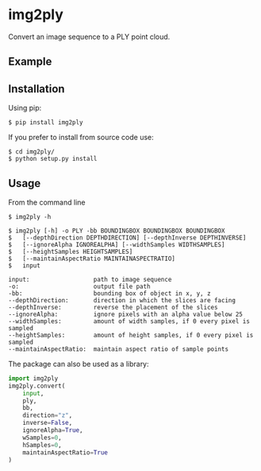 # img2ply
Convert an image sequence to a PLY point cloud.

## Example

## Installation
Using pip:

    $ pip install img2ply

If you prefer to install from source code use:

    $ cd img2ply/
    $ python setup.py install

## Usage
From the command line

    $ img2ply -h
    
    $ img2ply [-h] -o PLY -bb BOUNDINGBOX BOUNDINGBOX BOUNDINGBOX
    $   [--depthDirection DEPTHDIRECTION] [--depthInverse DEPTHINVERSE]
    $   [--ignoreAlpha IGNOREALPHA] [--widthSamples WIDTHSAMPLES]
    $   [--heightSamples HEIGHTSAMPLES]
    $   [--maintainAspectRatio MAINTAINASPECTRATIO]
    $   input

	input:                  path to image sequence
	-o:                     output file path
	-bb:                    bounding box of object in x, y, z
	--depthDirection:       direction in which the slices are facing
	--depthInverse:         reverse the placement of the slices
	--ignoreAlpha:          ignore pixels with an alpha value below 25
	--widthSamples:         amount of width samples, if 0 every pixel is sampled
	--heightSamples:        amount of height samples, if 0 every pixel is sampled
	--maintainAspectRatio:  maintain aspect ratio of sample points

The package can also be used as a library:
```python
import img2ply
img2ply.convert(
    input, 
    ply, 
    bb,
    direction="z", 
    inverse=False,
    ignoreAlpha=True,
    wSamples=0, 
    hSamples=0, 
    maintainAspectRatio=True
)
```




















